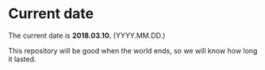# Current date

The current date is **2018.03.10.** (YYYY.MM.DD.)

This repository will be good when the world ends, so we will know how long it lasted.